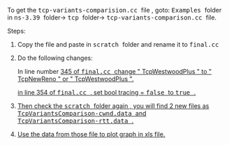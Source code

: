 To get the <kbd> tcp-variants-comparision.cc </kbd> file , goto: 
<kbd>Examples </kbd> folder in <kbd> ns-3.39 </kbd> folder-> <kbd> tcp </kbd> folder-> <kbd> tcp-variants-comparison.cc </kbd>  file.

Steps:

1. Copy the file and paste in <kbd> scratch </kbd> folder and rename it to <kbd> final.cc </kbd>

2. Do the following changes:

   In line number <u>345<u> of <kbd> final.cc </kbd> change " TcpWestwoodPlus " to " TcpNewReno " or " TcpWestwoodPlus ".

   in line <u>354<u> of <kbd> final.cc </kbd> , set <u> bool tracing <u> = <kbd> false </kbd> to <kbd> true </kbd>.

3. Then check the <kbd> scratch </kbd>folder again , you will find 2 new files as <kbd> TcpVariantsComparison-cwnd.data </kbd> and <kbd> TcpVariantsComparison-rtt.data </kbd>.

4. Use the data from those file to plot graph in xls file.
